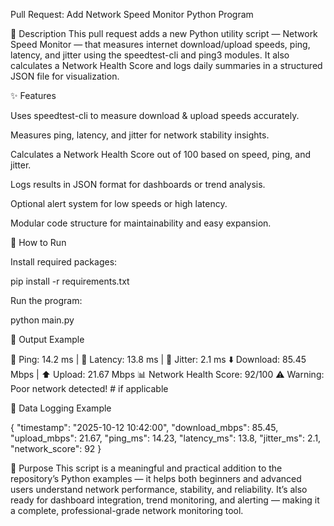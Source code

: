 Pull Request: Add Network Speed Monitor Python Program

📝 Description
This pull request adds a new Python utility script — Network Speed Monitor — that measures internet download/upload speeds, ping, latency, and jitter using the speedtest-cli and ping3 modules.
It also calculates a Network Health Score and logs daily summaries in a structured JSON file for visualization.

✨ Features

Uses speedtest-cli to measure download & upload speeds accurately.

Measures ping, latency, and jitter for network stability insights.

Calculates a Network Health Score out of 100 based on speed, ping, and jitter.

Logs results in JSON format for dashboards or trend analysis.

Optional alert system for low speeds or high latency.

Modular code structure for maintainability and easy expansion.

🚀 How to Run

Install required packages:

pip install -r requirements.txt


Run the program:

python main.py


🧾 Output Example

🏓 Ping: 14.2 ms  |  📶 Latency: 13.8 ms  |  🔄 Jitter: 2.1 ms
⬇️ Download: 85.45 Mbps  |  ⬆️ Upload: 21.67 Mbps
📊 Network Health Score: 92/100
⚠️ Warning: Poor network detected!  # if applicable


📂 Data Logging Example

{
  "timestamp": "2025-10-12 10:42:00",
  "download_mbps": 85.45,
  "upload_mbps": 21.67,
  "ping_ms": 14.23,
  "latency_ms": 13.8,
  "jitter_ms": 2.1,
  "network_score": 92
}


🎯 Purpose
This script is a meaningful and practical addition to the repository’s Python examples — it helps both beginners and advanced users understand network performance, stability, and reliability.
It’s also ready for dashboard integration, trend monitoring, and alerting — making it a complete, professional-grade network monitoring tool.